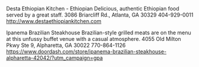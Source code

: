Desta Ethiopian Kitchen - Ethiopian
Delicious, authentic Ethiopian food served by a great staff.
3086 Briarcliff Rd., Atlanta, GA 30329
404-929-0011
http://www.destaethiopiankitchen.com

Ipanema Brazilian Steakhouse
Brazilian-style grilled meats are on the menu at this unfussy buffet venue with a casual atmosphere.
4055 Old Milton Pkwy Ste 9, Alpharetta, GA 30022
770-864-1126 
https://www.doordash.com/store/ipanema-brazilian-steakhouse-alpharetta-42042/?utm_campaign=gpa